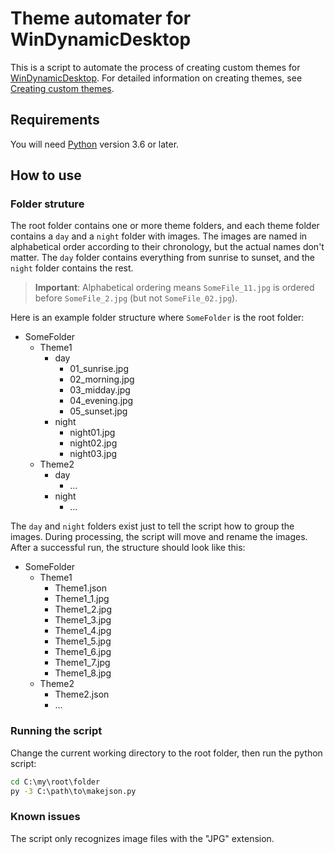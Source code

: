 # Theme automater for WinDynamicDesktop
This is a script to automate the process of creating custom themes for [WinDynamicDesktop](https://github.com/t1m0thyj/WinDynamicDesktop).
For detailed information on creating themes, see [Creating custom themes](https://github.com/t1m0thyj/WinDynamicDesktop/wiki/Creating-custom-themes).

## Requirements
You will need [Python](https://www.python.org/) version 3.6 or later.

## How to use

### Folder struture
The root folder contains one or more theme folders, and each theme folder contains a `day` and a `night` folder with images.
The images are named in alphabetical order according to their chronology, but the actual names don't matter. The `day` folder contains everything from sunrise to sunset, and the `night` folder contains the rest.

> __Important__: Alphabetical ordering means `SomeFile_11.jpg` is ordered before `SomeFile_2.jpg` (but not `SomeFile_02.jpg`).

Here is an example folder structure where `SomeFolder` is the root folder:

* SomeFolder
  * Theme1
    * day
      * 01_sunrise.jpg
      * 02_morning.jpg
      * 03_midday.jpg
      * 04_evening.jpg
      * 05_sunset.jpg
    * night
      * night01.jpg
      * night02.jpg
      * night03.jpg
  * Theme2
    * day
      * ...
    * night
      * ...

The `day` and `night` folders exist just to tell the script how to group the images. During processing, the script will move and rename the images. After a successful run, the structure should look like this:

* SomeFolder
  * Theme1
    * Theme1.json
    * Theme1_1.jpg
    * Theme1_2.jpg
    * Theme1_3.jpg
    * Theme1_4.jpg
    * Theme1_5.jpg
    * Theme1_6.jpg
    * Theme1_7.jpg
    * Theme1_8.jpg
  * Theme2
    * Theme2.json
    * ...

### Running the script
Change the current working directory to the root folder, then run the python script:

```cmd
cd C:\my\root\folder
py -3 C:\path\to\makejson.py
```

### Known issues
The script only recognizes image files with the "JPG" extension.